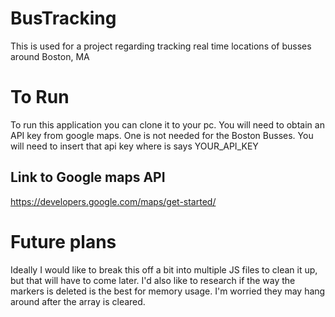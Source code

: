 # BusTracking
This is used for a project regarding tracking real time locations of busses around Boston, MA

# To Run
To run this application you can clone it to your pc. You will need to obtain an API key from google maps. One is not needed for the Boston Busses. You will need to insert that api key where is says YOUR_API_KEY

## Link to Google maps API
https://developers.google.com/maps/get-started/

# Future plans
Ideally I would like to break this off a bit into multiple JS files to clean it up, but that will have to come later. I'd also like to research if the way the markers is deleted is the best for memory usage. I'm worried they may hang around after the array is cleared.



